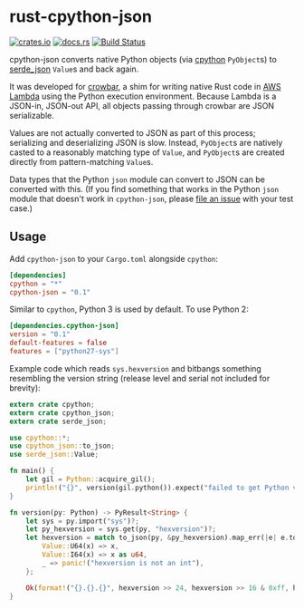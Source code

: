 rust-cpython-json
=================

[![crates.io](https://img.shields.io/crates/v/cpython-json.svg)](https://crates.io/crates/cpython-json)
[![docs.rs](https://docs.rs/cpython-json/badge.svg)](https://docs.rs/cpython-json)
[![Build Status](https://travis-ci.org/ilianaw/rust-cpython-json.svg?branch=master)](https://travis-ci.org/ilianaw/rust-cpython-json)

cpython-json converts native Python objects (via [cpython](https://crates.io/crates/cpython) `PyObject`s) to [serde_json](https://crates.io/crates/serde_json) `Value`s and back again.  

It was developed for [crowbar](https://crates.io/crates/crowbar), a shim for writing native Rust code in [AWS Lambda](https://aws.amazon.com/lambda/) using the Python execution environment. Because Lambda is a JSON-in, JSON-out API, all objects passing through crowbar are JSON serializable.

Values are not actually converted to JSON as part of this process; serializing and deserializing JSON is slow. Instead, `PyObject`s are natively casted to a reasonably matching type of `Value`, and `PyObject`s are created directly from pattern-matching `Value`s.

Data types that the Python `json` module can convert to JSON can be converted with this. (If you find something that works in the Python `json` module that doesn't work in `cpython-json`, please [file an issue](https://github.com/ilianaw/rust-cpython-json/issues) with your test case.)

## Usage

Add `cpython-json` to your `Cargo.toml` alongside `cpython`:

```toml
[dependencies]
cpython = "*"
cpython-json = "0.1"
```

Similar to `cpython`, Python 3 is used by default. To use Python 2:

```toml
[dependencies.cpython-json]
version = "0.1"
default-features = false
features = ["python27-sys"]
```

Example code which reads `sys.hexversion` and bitbangs something resembling the version string
(release level and serial not included for brevity):

```rust
extern crate cpython;
extern crate cpython_json;
extern crate serde_json;

use cpython::*;
use cpython_json::to_json;
use serde_json::Value;

fn main() {
    let gil = Python::acquire_gil();
    println!("{}", version(gil.python()).expect("failed to get Python version"));
}

fn version(py: Python) -> PyResult<String> {
    let sys = py.import("sys")?;
    let py_hexversion = sys.get(py, "hexversion")?;
    let hexversion = match to_json(py, &py_hexversion).map_err(|e| e.to_pyerr(py))? {
        Value::U64(x) => x,
        Value::I64(x) => x as u64,
        _ => panic!("hexversion is not an int"),
    };

    Ok(format!("{}.{}.{}", hexversion >> 24, hexversion >> 16 & 0xff, hexversion >> 8 & 0xff))
}
```

